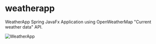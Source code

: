 # weatherapp
WeatherApp Spring JavaFx Application using OpenWeatherMap "Current weather data" API.


![WeatherApp](https://i.imgur.com/3KP7inU.png)
